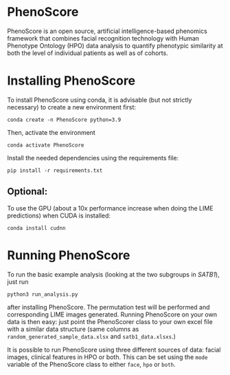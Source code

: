 # PhenoScore
PhenoScore is an open source, artificial intelligence-based phenomics framework that combines facial recognition technology with Human Phenotype Ontology (HPO) data analysis to quantify phenotypic similarity at both the level of individual patients as well as of cohorts.

# Installing PhenoScore

To install PhenoScore using conda, it is advisable (but not strictly necessary) to create a new environment first:

`conda create -n PhenoScore python=3.9`

Then, activate the environment

`conda activate PhenoScore`

Install the needed dependencies using the requirements file:

`pip install -r requirements.txt`

## Optional:
To use the GPU (about a 10x performance increase when doing the LIME predictions) when CUDA is installed:

`conda install cudnn`

# Running PhenoScore

To run the basic example analysis (looking at the two subgroups in _SATB1_), just run

`python3 run_analysis.py`

after installing PhenoScore. The permutation test will be performed and corresponding LIME images generated.
Running PhenoScore on your own data is then easy: just point the PhenoScorer class to your own excel file with a similar data structure (same columns as `random_generated_sample_data.xlsx` and `satb1_data.xlsxs`.)

It is possible to run PhenoScore using three different sources of data: facial images, clinical features in HPO or both.
This can be set using the `mode` variable of the PhenoScore class to either `face`, `hpo` or `both`.

